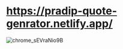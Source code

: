 # https://pradip-quote-genrator.netlify.app/
![chrome_sEVraNio9B](https://user-images.githubusercontent.com/60803643/186644847-8fb7aad2-d58a-4341-a283-57dc9293b8d7.png)
